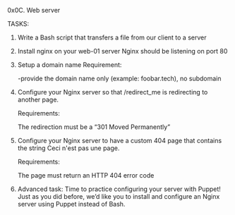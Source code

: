 0x0C. Web server

TASKS:

1. Write a Bash script that transfers a file from our client to a server

2. Install nginx on your web-01
	server Nginx should be listening on port 80

3. Setup a domain name
	Requirement:

 	-provide the domain name only (example: foobar.tech), no subdomain

4. Configure your Nginx server so that /redirect_me is redirecting to another page.

	Requirements:

	The redirection must be a “301 Moved Permanently”

5. Configure your Nginx server to have a custom 404 page that contains the string Ceci n'est pas une page.

	Requirements:

	The page must return an HTTP 404 error code

6. Advanced task:
	Time to practice configuring your server with Puppet! Just as you did before, we’d like you to install
	and configure an Nginx server using Puppet instead of Bash.
